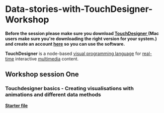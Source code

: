 # Data-stories-with-TouchDesigner-Workshop

**Before the session please make sure you download [TouchDesigner ](https://derivative.ca/download) (Mac users make sure you're downloading the right version for your system.) and create an account [here](https://derivative.ca/user/register) so you can use the software.**


**TouchDesigner** is a node-based [visual programming language](https://en.wikipedia.org/wiki/Visual_programming_language "Visual programming language") for [real-time](https://en.wikipedia.org/wiki/Real-time_rendering "Real-time rendering") interactive [multimedia](https://en.wikipedia.org/wiki/Multimedia "Multimedia") content.



## Workshop session One
### Touchdesigner basics - Creating visualisations with animations and different data methods

[**Starter file**](https://github.com/BAUXLCC/Data-stories-and-TouchDesigner-workshop/blob/196e5f764d1c1cddcb19bf9699fab292184c3609/Session-One/TD_DataStoriesWorkshop.1.toe)
